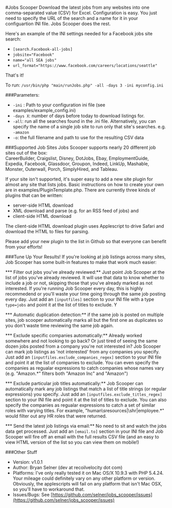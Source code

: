 #Jobs Scooper 
Download the latest jobs from any websites into one comma-separated value (CSV) for Excel.  Configuration is easy.  You just need to specify the URL of the search and a name for it in your configuartion INI file.  Jobs Scooper does the rest.

Here's an example of the INI settings needed for a Facebook jobs site search:
* ``[search.Facebook-all-jobs]``
* ``jobsite="Facebook"``
* ``name="all SEA jobs"``
* ``url_format="https://www.facebook.com/careers/locations/seattle"``

That's it!

To run:
``/usr/bin/php "main/runJobs.php" -all -days 3 -ini myconfig.ini``

###Parameters:
* ``-ini`` : Path to your configuration ini file (see examples/example_config.ini) 
* ``-days X``:  number of days before today to download listings for. 
* ``-all``:  run all the searches found in the .ini file.  Alternatively, you can specify the name of a single job site to run only that site's searches.  e.g. ``-amazon``
* ``-o``: the full filename and path to use for the resulting CSV data

###Supported Job Sites
Jobs Scooper supports nearly 20 different job sites out of the box:  
CareerBuilder, Craigslist, Disney, DotJobs, Ebay, EmploymentGuide, Expedia, Facebook,  Glassdoor, Groupon, Indeed, LinkUp, Mashable, Monster, Outerwall, Porch, SimplyHired, and Tableau. 

If your site isn't supported, it's super easy to add a new site plugin for almost any site that lists jobs.  Basic instructions on how to create your own are in examples/PluginTemplate.php.  There are currently
three kinds of plugins that can be written:
* server-side HTML download
* XML download and parse (e.g. for an RSS feed of jobs) and
* client-side HTML download

The client-side HTML download plugin uses Applescript to drive Safari and download the HTML to files for parsing.  

Please add your new plugin to the list in Github so that everyone can benefit from your efforts!

###Tune Up Your Results! 
If you're looking at job listings across many sites, Job Scooper has some built-in features to make that work much easier:

*** Filter out jobs you've already reviewed:**  Just point Job Scooper at the list of jobs you've already reviewed.  It will use that data to know whether to include a job or not, skipping those that you've already marked as not interested.  If you're running Job Scooper every day, this is highly recommedend or you'll waste your time going through the same job posting every day.    Just add an ``[inputfiles]`` section to your INI file with a type ``type=jobs`` and point it at the list of titles to exclude.  Y

*** Automatic duplication detection:**  if the same job is posted on multiple sites, job scooper automatically marks all but the first one as duplicates so you don't waste time reviewing the same job again. 

*** Exclude specific companies automatically:** Already worked somewhere and not looking to go back?  Or just tired of seeing the same dozen jobs posted from a company you're not interested in?  Job Scooper can mark job listings as 'not interested' from any companies you specify.   Just add an ``[inputfiles.exclude_companies_regex]`` section to your INI file and point it at the list of companies to exclude.  You can even specify the companies as regualar expressions to catch companies whose names vary (e.g. "Amazon.*" filters both "Amazon Inc" and "Amazon") 

*** Exclude particular job titles automatically:**  Job Scooper can automatically mark any job listings that match a list of title strings (or regular expressions) you specify.   Just add an ``[inputfiles.exclude_titles_regex]`` section to your INI file and point it at the list of titles to exclude.  You can also specify the companies as regualar expressions to catch a set of similar roles with varying titles.  For example, "human\sresources|\shr|employee.*" would filter out any HR roles that were returned. 

*** Send the latest job listings via email:**  No need to sit and watch the jobs data get processed.  Just add an ``[email.to]`` section in your INI file and Job Scooper will fire off an email with the full results CSV file (and an easy to view HTML version of the list so you can view them on mobile!)    


###Other Stuff
* Version:  v1.0.1
* Author:  Bryan Selner (dev at recoilvelocity dot com)
* Platforms:  I've only really tested it on Mac OS/X 10.9.3 with PHP 5.4.24.  Your mileage could definitely vary on any other platform or version.  Obviously, the applescripts will fail
on any platform that isn't Mac OSX, so you'll have to workaround that.
* Issues/Bugs:  See [https://github.com/selner/jobs_scooper/issues](https://github.com/selner/jobs_scooper/issues)
